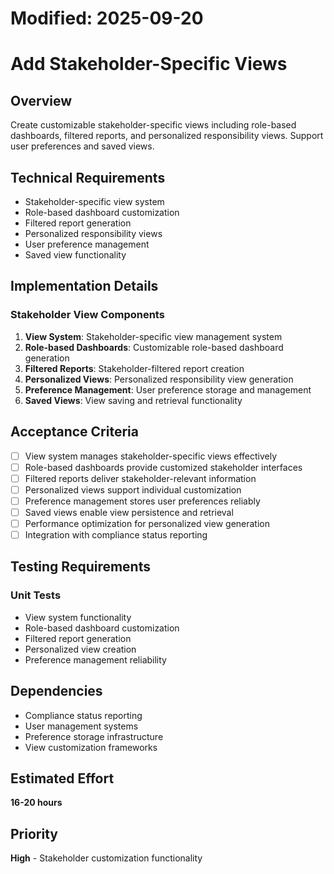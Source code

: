 # Modified: 2025-09-20

# Add Stakeholder-Specific Views

## Overview
Create customizable stakeholder-specific views including role-based dashboards, filtered reports, and personalized responsibility views. Support user preferences and saved views.

## Technical Requirements
- Stakeholder-specific view system
- Role-based dashboard customization
- Filtered report generation
- Personalized responsibility views
- User preference management
- Saved view functionality

## Implementation Details
### Stakeholder View Components
1. **View System**: Stakeholder-specific view management system
2. **Role-based Dashboards**: Customizable role-based dashboard generation
3. **Filtered Reports**: Stakeholder-filtered report creation
4. **Personalized Views**: Personalized responsibility view generation
5. **Preference Management**: User preference storage and management
6. **Saved Views**: View saving and retrieval functionality

## Acceptance Criteria
- [ ] View system manages stakeholder-specific views effectively
- [ ] Role-based dashboards provide customized stakeholder interfaces
- [ ] Filtered reports deliver stakeholder-relevant information
- [ ] Personalized views support individual customization
- [ ] Preference management stores user preferences reliably
- [ ] Saved views enable view persistence and retrieval
- [ ] Performance optimization for personalized view generation
- [ ] Integration with compliance status reporting

## Testing Requirements
### Unit Tests
- View system functionality
- Role-based dashboard customization
- Filtered report generation
- Personalized view creation
- Preference management reliability

## Dependencies
- Compliance status reporting
- User management systems
- Preference storage infrastructure
- View customization frameworks

## Estimated Effort
**16-20 hours**

## Priority
**High** - Stakeholder customization functionality
